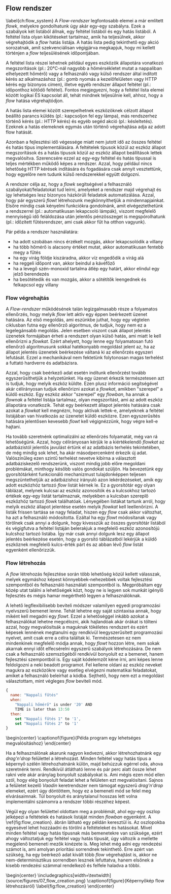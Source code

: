 ## Flow rendszer
\label{ch:flow_system}
A *Flow-rendszer* legfontosabb elemei a már említett *flowk*, melyekre gondolhatunk úgy akár egy-egy
szabályra. Ezek a szabályok két listából állnak, egy feltétel listából és egy hatás listából.
A feltétel lista olyan kikötéseket tartalmaz, amik ha teljesülnek, akkor végrehajtódik a *flow*
hatás listája. A hatás lista pedig tekinthető egy akció sorozatnak, amit szekvenciálisan végigjárva
megkapjuk, hogy mi kellett történjen a *flow* teljesülésének időpontjában.

A feltétel lista részei lehetnek például egyes eszközök állapotára vonatkozó megszorítások
(pl.: 20°C-nál nagyobb a hőmérsékletet mutat a nappaliban elhelyezett hőmérő) vagy
a felhasználó vagy külső rendszer által indított kérés az alkalmazáshoz
(pl.: gomb nyomás a kezelőfelületen vagy HTTP kérés egy bizonyos címen), illetve
egyéb rendszer állapot feltétel (pl.: időponthoz kötődő feltétel).
Fontos megjegyezni, hogy a feltétel lista elemei között logikai ÉS kapcsolat áll, tehát mindnek
teljesülnie kell, ahhoz, hogy a *flow* hatása végrehajtódjon.

A hatás lista elemei között szerepelhetnek eszközöknek célzott állapot beállító parancs küldés
(pl.: kapcsoljon fel egy lámpa), más rendszerhez történő kérés (pl.: HTTP kérés) és egyéb segéd akció
(pl.: késleltetés). Ezeknek a hatás elemeknek egymás után történő végrehajtása adja az adott flow hatását.

Azonban a fejlesztési idő végessége miatt nem jutott idő az összes feltétel és hatás típus implementálására.
A feltételek típusok közül az eszköz állapot megszorítások és a hatás típusok közül az eszköz állapot
beállítások lettek megvalósítva. Szerencsére ezzel az egy-egy feltétel és hatás típussal is teljes
mértékben működő képes a rendszer. Azzal, hogy például nincs lehetőség HTTP kérések indítására és
fogadására csak annyit vesztettünk, hogy egyelőre nem tudunk külső rendszerekkel együtt dolgozni.

A rendszer célja az, hogy a *flowk* segítségével a felhasználó szabályokat/feladatokat tud leírni,
amelyeket a rendszer majd végrehajt és így lehetséges lesz bizonyos házkörüli feladatok automatizálása.
Azzal, hogy pár egyszerű *flowt* létrehozunk megkönnyíthetjük a mindennapjainkat. Elsőre mindig csak
kényelmi funkciókra gondolnánk, amit elvégeztethetünk a rendszerrel (pl.: automatikusan lekapcsoló
lámpák), viszont megfelelő mennyiségű idő feláldozása után jelentős pénzösszeget is megspórolhatunk
(pl.: időzített fűtésrendszer, ami csak akkor fűt ha otthon vagyunk).

Pár példa a rendszer használatára:

* ha adott szobában nincs érzékelt mozgás, akkor lekapcsolódik a villany
* ha több hőmérő is alacsony értéket mutat, akkor automatikusan fentebb megy a fűtés
* ha egy virág földje kiszáradna, akkor víz engedődik a virág alá
* ha reggeli időpont van, akkor beindul a kávéfőző
* ha a levegő szén-monoxid tartalma átlép egy határt, akkor elindul egy jelző berendezés
* ha besötétedik és van mozgás, akkor a sötétítők leengednek és felkapcsol egy villany

### Flow végrehajtás
A *Flow-rendszer* működésének talán legizgalmasabb része a folyamatos ellenőrzés, hogy melyik *flow*
lett aktív egy éppen beérkezett üzenet hatására. Az első megoldás, ami eszünkbe juthat, hogy egy végtelen
ciklusban futna egy ellenőrző algoritmus, de tudjuk, hogy nem ez a legelegánsabb megoldás. Jelen esetben
viszont csak állapot jelentés üzenetek formájában érheti a rendszert olyan külső hatás, ami miatt le
kell ellenőrizni a *flowkat*. Ezért ahelyett, hogy lenne egy folyamatosan futó ellenőrző algoritmusunk
sokkal hatékonyabb megoldást jelent az, ha az állapot jelentés üzenetek beérkezése váltaná ki az
ellenőrzés egyszeri lefutását. Ezzel a mechanikával nem fektetünk folytonosan magas terhelést a futtató
hardverre és adatbázisra.

Azzal, hogy csak beérkező adat esetén indítunk ellenőrzést tovább egyszerűsíthetjük a helyzetünket.
Ha egy üzenet érkezik természetesen azt is tudjuk, hogy melyik eszköz küldte. Ezen plusz információ
segítségével akár célirányosan tudjuk ellenőrizni azokat a *flowkat*, amikben "szerepel" a küldő
eszköz. Egy eszköz akkor "szerepel" egy *flowban*, ha annak a *flownak* a feltétel listája tartalmaz,
olyan megszorítást, ami az adott eszköz állapotára vonatkozik. Tehát egy beérkezett állapot jelentés
hatására csak azokat a *flowkat* kell megnézni, hogy aktívak lettek-e, amelyeknek a feltétel listájában
van hivatkozás az üzenetet küldő eszközre. Ezen egyszerűsítés hatására jelentősen kevesebb *flowt*
kell végignézzünk, hogy végre kell-e hajtani.  

Ha tovább szeretnénk optimalizálni az ellenőrzés folyamatát, még van rá lehetőségünk. Azzal, hogy
célirányosan kérjük le a kiértékelendő *flowkat* az adatbázistól jelentős javulást értünk el az adatbázis
terhelés tekintetében, de még mindig sok lehet, ha akár másodpercenként érkezik új adat. Valószínűleg
ezen szintű terhelést nevetve kibírna a választott adatbáziskezelő rendszerünk, viszont mindig jobb
előre megoldani problémákat, minthogy később valós gondokat szüljön. Ha bevezetünk egy gyorsítótárként
funkcionáló mechanizmust tulajdonképpen teljesen megszüntethetjük az adatbázishoz irányuló azon
lekérdezéseket, amik egy adott eszközhöz tartozó *flow* listát kérnek le. Ez a gyorsítótár egy olyan
táblázat, melynek kulcsai az eszköz azonosítók és a kulcsokhoz tartozó értékek egy-egy listát tartalmaznak,
melyekben a kulcsban szereplő eszközhöz tartozó *flowk* találhatóak. Lényegében listákat tartunk arról,
hogy melyik eszköz állapot jelentése esetén melyik *flowkat* kell leellenőrizni. A listák frissen
tartása se nagy feladat, hiszen egy *flow* csak akkor változhat, ha azt a felhasználó módosította.
Ezáltal ha egy *flowt* módosítanak vagy törölnek csak annyi a dolgunk, hogy kivesszük az összes gyorsítótár
listából és végigfutva a feltétel listáján belerakjuk a megfelelő eszköz azonosítójú kulcshoz tartozó
listába. Így már csak annyi dolgunk lesz egy állapot jelentés beérkezése esetén, hogy a gyorsító táblázatból
lekérjük a küldő eszköznek megfelelő kulcs-érték párt és az abban lévő *flow* listát egyenként ellenőrizzük.

### Flow létrehozás
A *flow* létrehozás fejlesztése során több lehetőség közül kellett válasszak, melyek egymáshoz képest
könnyebbek-nehezebbek voltak fejlesztési szempontból és felhasználó használati szempontból is. Megpróbáltam
egy közép utat találni a lehetőségek közt, hogy ne is legyen sok munkát igénylő fejlesztés és mégis
hamar megérthető legyen a felhasználóknak.

A lehető legflexibilisebb beviteli módszer valamilyen egyedi programozási nyelvszerű bemenet lenne.
Tehát lehetne egy saját szintaxisa annak, hogy miként kell megadni egy *flowt*. Ezzel a lehetőséggel
inkább azokat a felhasználókat lehetne megcélozni, akik hajlandóak akár órákat is tölteni azzal, hogy
megvalósítsák a maguknak tökéletes rendszert és ezért képesek lennének megtanulni egy rendkívül
leegyszerűsített programozási nyelvet, amit csak erre a célra találtak ki. Természetesen ez nem mindenkinek
megfelelő módja annak, hogy *flowt* hozzon létre, nem sokak akarnak ennyi időt elfecsérelni egyszerű
szabályok létrehozására. De nem csak a felhasználó szemszögéből rendkívül bonyolult ez a bemenet,
hanem fejlesztési szempontból is. Egy saját kódelemzőt kéne írni, ami képes lenne feldolgozni a neki
beadott programot. Fel kellene oldani az eszköz neveket magukra az eszközökre vagy esetleg elvégezni
matematikai feladatokat, amiket a felhasználó beleírhat a kódba. Sejthető, hogy nem ezt a megoldást
választottam, mint végleges *flow* beviteli mód.
```javascript
{
  name: "Nappali fűtés"
  when:
    "Nappali hőmérő" is under '20' AND
    TIME is later than 13:50
  then:
    set "Nappali fűtés 1" to '1',
    set "Nappali fűtés 2" to '1'
}
```
\begin{center}
\captionof{figure}{Példa program egy lehetséges megvalósításhoz}
\end{center}

Ha a felhasználónak akarunk nagyon kedvezni, akkor létrehozhatnánk egy *drag'n'drop* felülettel a
létrehozást. Minden feltétel vagy hatás típus a képernyő szélén létrehozhatnánk külön, majd behúzzuk
egérrel oda, ahova szeretnénk tenni. Rendkívül átlátható lenne és pár perc alatt össze lehet rakni
vele akár aránylag bonyolult szabályokat is. Ami mégis ezen mód ellen szól, hogy elég bonyolult feladat
lehet a felületen ezt megvalósítani. Sajnos a felületet kezelő *Vaadin* keretrendszer nem támogat
egyszerű *drag'n'drop* elemeket, ezért úgy döntöttem, hogy ez a bemeneti mód se felel meg elvárásaimnak.
Túl bonyolult és aránytalanul hosszas lett volna implementálni számomra a rendszer többi részéhez képest.

Végül egy olyan felülettel oldottam meg a problémát, ahol egy-egy oszlop jelképezi a feltételek és
hatások listáját minden *flowban* egyenként. A \ref{fig:flow_creation}. ábrán látható egy példán
keresztül is. Az oszlopokba egyesével lehet hozzáadni és törölni a feltételeket és hatásokat.
Mivel minden feltétel vagy hatás típusnak más bemenetekre van szüksége, ezért ahogy változtatjuk egy
feltétel vagy hatás típusát, úgy változik a mellette megjelenő bemeneti mezők kinézete is. Meg lehet
még adni egy rendezési számot is, ami amolyan prioritási sorrendnek tekinthető. Erre azért van szükség,
ha egy beérkező adat kivált több *flow* végrehajtást is, akkor ne nem-determinisztikus sorrendben lesznek
lefuttatva, hanem elsőnek a kisebb rendezési számmal rendelkező és felfele haladva a többi.

\begin{center}
  \includegraphics[width=\textwidth]{source/figures/07_flow_creation.png}
  \captionof{figure}{Képernyőkép flow létrehozásról}
  \label{fig:flow_creation}
\end{center}
